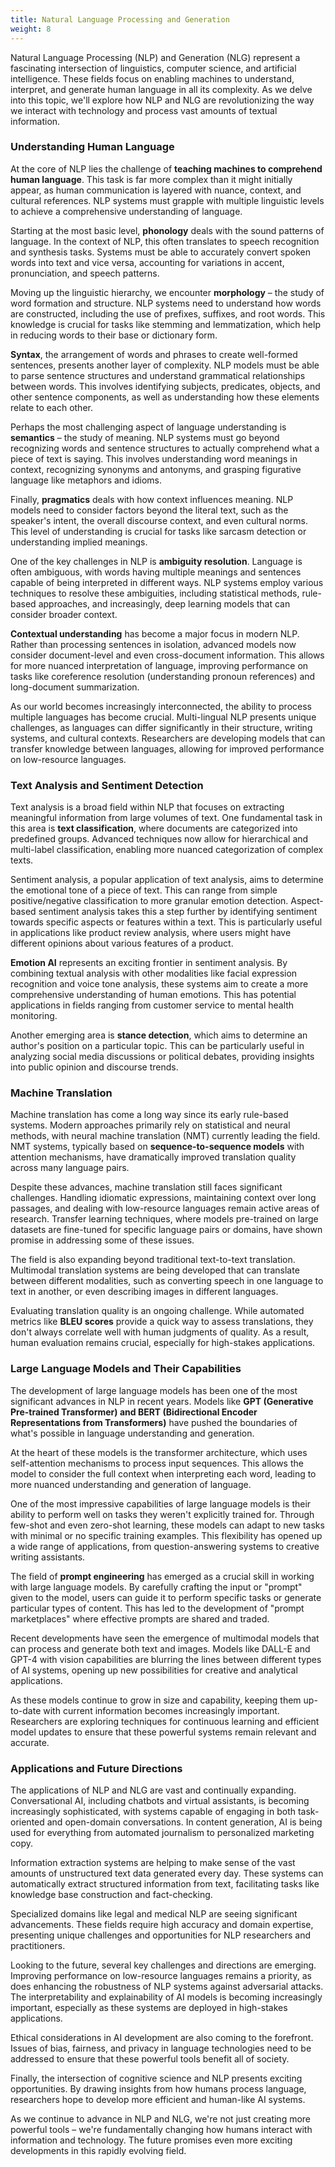 ```yaml
---
title: Natural Language Processing and Generation
weight: 8
---
```


Natural Language Processing (NLP) and Generation (NLG) represent a fascinating intersection of linguistics, computer science, and artificial intelligence. These fields focus on enabling machines to understand, interpret, and generate human language in all its complexity. As we delve into this topic, we'll explore how NLP and NLG are revolutionizing the way we interact with technology and process vast amounts of textual information.

### Understanding Human Language

At the core of NLP lies the challenge of **teaching machines to comprehend human language**. This task is far more complex than it might initially appear, as human communication is layered with nuance, context, and cultural references. NLP systems must grapple with multiple linguistic levels to achieve a comprehensive understanding of language.

Starting at the most basic level, **phonology** deals with the sound patterns of language. In the context of NLP, this often translates to speech recognition and synthesis tasks. Systems must be able to accurately convert spoken words into text and vice versa, accounting for variations in accent, pronunciation, and speech patterns.

Moving up the linguistic hierarchy, we encounter **morphology** – the study of word formation and structure. NLP systems need to understand how words are constructed, including the use of prefixes, suffixes, and root words. This knowledge is crucial for tasks like stemming and lemmatization, which help in reducing words to their base or dictionary form.

**Syntax**, the arrangement of words and phrases to create well-formed sentences, presents another layer of complexity. NLP models must be able to parse sentence structures and understand grammatical relationships between words. This involves identifying subjects, predicates, objects, and other sentence components, as well as understanding how these elements relate to each other.

Perhaps the most challenging aspect of language understanding is **semantics** – the study of meaning. NLP systems must go beyond recognizing words and sentence structures to actually comprehend what a piece of text is saying. This involves understanding word meanings in context, recognizing synonyms and antonyms, and grasping figurative language like metaphors and idioms.

Finally, **pragmatics** deals with how context influences meaning. NLP models need to consider factors beyond the literal text, such as the speaker's intent, the overall discourse context, and even cultural norms. This level of understanding is crucial for tasks like sarcasm detection or understanding implied meanings.

One of the key challenges in NLP is **ambiguity resolution**. Language is often ambiguous, with words having multiple meanings and sentences capable of being interpreted in different ways. NLP systems employ various techniques to resolve these ambiguities, including statistical methods, rule-based approaches, and increasingly, deep learning models that can consider broader context.

**Contextual understanding** has become a major focus in modern NLP. Rather than processing sentences in isolation, advanced models now consider document-level and even cross-document information. This allows for more nuanced interpretation of language, improving performance on tasks like coreference resolution (understanding pronoun references) and long-document summarization.

As our world becomes increasingly interconnected, the ability to process multiple languages has become crucial. Multi-lingual NLP presents unique challenges, as languages can differ significantly in their structure, writing systems, and cultural contexts. Researchers are developing models that can transfer knowledge between languages, allowing for improved performance on low-resource languages.

### Text Analysis and Sentiment Detection

Text analysis is a broad field within NLP that focuses on extracting meaningful information from large volumes of text. One fundamental task in this area is **text classification**, where documents are categorized into predefined groups. Advanced techniques now allow for hierarchical and multi-label classification, enabling more nuanced categorization of complex texts.

Sentiment analysis, a popular application of text analysis, aims to determine the emotional tone of a piece of text. This can range from simple positive/negative classification to more granular emotion detection. Aspect-based sentiment analysis takes this a step further by identifying sentiment towards specific aspects or features within a text. This is particularly useful in applications like product review analysis, where users might have different opinions about various features of a product.

**Emotion AI** represents an exciting frontier in sentiment analysis. By combining textual analysis with other modalities like facial expression recognition and voice tone analysis, these systems aim to create a more comprehensive understanding of human emotions. This has potential applications in fields ranging from customer service to mental health monitoring.

Another emerging area is **stance detection**, which aims to determine an author's position on a particular topic. This can be particularly useful in analyzing social media discussions or political debates, providing insights into public opinion and discourse trends.

### Machine Translation

Machine translation has come a long way since its early rule-based systems. Modern approaches primarily rely on statistical and neural methods, with neural machine translation (NMT) currently leading the field. NMT systems, typically based on **sequence-to-sequence models** with attention mechanisms, have dramatically improved translation quality across many language pairs.

Despite these advances, machine translation still faces significant challenges. Handling idiomatic expressions, maintaining context over long passages, and dealing with low-resource languages remain active areas of research. Transfer learning techniques, where models pre-trained on large datasets are fine-tuned for specific language pairs or domains, have shown promise in addressing some of these issues.

The field is also expanding beyond traditional text-to-text translation. Multimodal translation systems are being developed that can translate between different modalities, such as converting speech in one language to text in another, or even describing images in different languages.

Evaluating translation quality is an ongoing challenge. While automated metrics like **BLEU scores** provide a quick way to assess translations, they don't always correlate well with human judgments of quality. As a result, human evaluation remains crucial, especially for high-stakes applications.

### Large Language Models and Their Capabilities

The development of large language models has been one of the most significant advances in NLP in recent years. Models like **GPT (Generative Pre-trained Transformer) and BERT (Bidirectional Encoder Representations from Transformers)** have pushed the boundaries of what's possible in language understanding and generation.

At the heart of these models is the transformer architecture, which uses self-attention mechanisms to process input sequences. This allows the model to consider the full context when interpreting each word, leading to more nuanced understanding and generation of language.

One of the most impressive capabilities of large language models is their ability to perform well on tasks they weren't explicitly trained for. Through few-shot and even zero-shot learning, these models can adapt to new tasks with minimal or no specific training examples. This flexibility has opened up a wide range of applications, from question-answering systems to creative writing assistants.

The field of **prompt engineering** has emerged as a crucial skill in working with large language models. By carefully crafting the input or "prompt" given to the model, users can guide it to perform specific tasks or generate particular types of content. This has led to the development of "prompt marketplaces" where effective prompts are shared and traded.

Recent developments have seen the emergence of multimodal models that can process and generate both text and images. Models like DALL-E and GPT-4 with vision capabilities are blurring the lines between different types of AI systems, opening up new possibilities for creative and analytical applications.

As these models continue to grow in size and capability, keeping them up-to-date with current information becomes increasingly important. Researchers are exploring techniques for continuous learning and efficient model updates to ensure that these powerful systems remain relevant and accurate.

### Applications and Future Directions

The applications of NLP and NLG are vast and continually expanding. Conversational AI, including chatbots and virtual assistants, is becoming increasingly sophisticated, with systems capable of engaging in both task-oriented and open-domain conversations. In content generation, AI is being used for everything from automated journalism to personalized marketing copy.

Information extraction systems are helping to make sense of the vast amounts of unstructured text data generated every day. These systems can automatically extract structured information from text, facilitating tasks like knowledge base construction and fact-checking.

Specialized domains like legal and medical NLP are seeing significant advancements. These fields require high accuracy and domain expertise, presenting unique challenges and opportunities for NLP researchers and practitioners.

Looking to the future, several key challenges and directions are emerging. Improving performance on low-resource languages remains a priority, as does enhancing the robustness of NLP systems against adversarial attacks. The interpretability and explainability of AI models is becoming increasingly important, especially as these systems are deployed in high-stakes applications.

Ethical considerations in AI development are also coming to the forefront. Issues of bias, fairness, and privacy in language technologies need to be addressed to ensure that these powerful tools benefit all of society.

Finally, the intersection of cognitive science and NLP presents exciting opportunities. By drawing insights from how humans process language, researchers hope to develop more efficient and human-like AI systems.

As we continue to advance in NLP and NLG, we're not just creating more powerful tools – we're fundamentally changing how humans interact with information and technology. The future promises even more exciting developments in this rapidly evolving field.